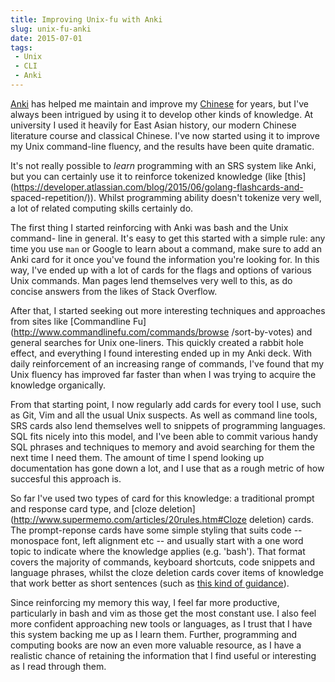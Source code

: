 ```yaml
---
title: Improving Unix-fu with Anki
slug: unix-fu-anki
date: 2015-07-01
tags:
 - Unix
 - CLI
 - Anki
---
```


[Anki](http://ankisrs.net/) has helped me maintain and improve my
[Chinese](https://www.chineseboost.com/blog) for years, but I've always been
intrigued by using it to develop other kinds of knowledge. At university I used
it heavily for East Asian history, our modern Chinese literature course and
classical Chinese. I've now started using it to improve my Unix command-line
fluency, and the results have been quite dramatic.

It's not really possible to _learn_ programming with an SRS system like Anki,
but you can certainly use it to reinforce tokenized knowledge (like
[this](https://developer.atlassian.com/blog/2015/06/golang-flashcards-and-
spaced-repetition/)). Whilst programming ability doesn't tokenize very well, a
lot of related computing skills certainly do.

The first thing I started reinforcing with Anki was bash and the Unix command-
line in general. It's easy to get this started with a simple rule: any time you
use `man` or Google to learn about a command, make sure to add an Anki card for
it once you've found the information you're looking for. In this way, I've ended
up with a lot of cards for the flags and options of various Unix commands. Man
pages lend themselves very well to this, as do concise answers from the likes of
Stack Overflow.

After that, I started seeking out more interesting techniques and approaches
from sites like [Commandline Fu](http://www.commandlinefu.com/commands/browse
/sort-by-votes) and general searches for Unix one-liners. This quickly created a
rabbit hole effect, and everything I found interesting ended up in my Anki deck.
With daily reinforcement of an increasing range of commands, I've found that my
Unix fluency has improved far faster than when I was trying to acquire the
knowledge organically.

From that starting point, I now regularly add cards for every tool I use, such
as Git, Vim and all the usual Unix suspects. As well as command line tools, SRS
cards also lend themselves well to snippets of programming languages. SQL fits
nicely into this model, and I've been able to commit various handy SQL phrases
and techniques to memory and avoid searching for them the next time I need them.
The amount of time I spend looking up documentation has gone down a lot, and I
use that as a rough metric of how succesful this approach is.

So far I've used two types of card for this knowledge: a traditional prompt and
response card type, and [cloze
deletion](http://www.supermemo.com/articles/20rules.htm#Cloze deletion) cards.
The prompt-reponse cards have some simple styling that suits code -- monospace
font, left alignment etc -- and usually start with a one word topic to indicate
where the knowledge applies (e.g. 'bash'). That format covers the majority of
commands, keyboard shortcuts, code snippets and language phrases, whilst the
cloze deletion cards cover items of knowledge that work better as short
sentences (such as [this kind of
guidance](https://github.com/airbnb/javascript)).

Since reinforcing my memory this way, I feel far more productive, particularly
in bash and vim as those get the most constant use. I also feel more confident
approaching new tools or languages, as I trust that I have this system backing
me up as I learn them. Further, programming and computing books are now an even
more valuable resource, as I have a realistic chance of retaining the
information that I find useful or interesting as I read through them.
